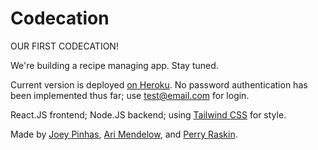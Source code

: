 # Codecation

OUR FIRST CODECATION!

We're building a recipe managing app. Stay tuned.

Current version is deployed [on Heroku](https://recipejoiner.herokuapp.com/). No password authentication has been implemented thus far; use test@email.com for login.

React.JS frontend; Node.JS backend; using [Tailwind CSS](http://tailwindcss.com) for style.

Made by [Joey Pinhas](https://www.linkedin.com/in/joeypinhas/), [Ari Mendelow](https://www.linkedin.com/in/amendelow/), and [Perry Raskin](http://linkedin.com/in/perryraskin/).
